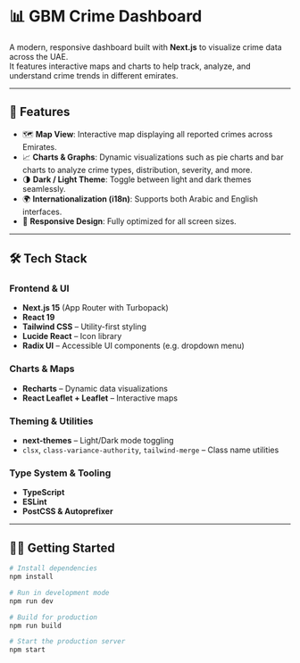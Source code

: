 # 📊 GBM Crime Dashboard

A modern, responsive dashboard built with **Next.js** to visualize crime data across the UAE.  
It features interactive maps and charts to help track, analyze, and understand crime trends in different emirates.

---

## 🚀 Features

- 🗺️ **Map View**: Interactive map displaying all reported crimes across Emirates.
- 📈 **Charts & Graphs**: Dynamic visualizations such as pie charts and bar charts to analyze crime types, distribution, severity, and more.
- 🌗 **Dark / Light Theme**: Toggle between light and dark themes seamlessly.
- 🌍 **Internationalization (i18n)**: Supports both Arabic and English interfaces.
- 📱 **Responsive Design**: Fully optimized for all screen sizes.

---

## 🛠️ Tech Stack

### Frontend & UI
- **Next.js 15** (App Router with Turbopack)
- **React 19**
- **Tailwind CSS** – Utility-first styling
- **Lucide React** – Icon library
- **Radix UI** – Accessible UI components (e.g. dropdown menu)

### Charts & Maps
- **Recharts** – Dynamic data visualizations
- **React Leaflet + Leaflet** – Interactive maps

### Theming & Utilities
- **next-themes** – Light/Dark mode toggling
- `clsx`, `class-variance-authority`, `tailwind-merge` – Class name utilities

### Type System & Tooling
- **TypeScript**
- **ESLint**
- **PostCSS & Autoprefixer**

---

## 🧑‍💻 Getting Started

```bash
# Install dependencies
npm install

# Run in development mode
npm run dev

# Build for production
npm run build

# Start the production server
npm start
